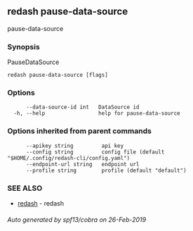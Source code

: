 ## redash pause-data-source

pause-data-source

### Synopsis

PauseDataSource

```
redash pause-data-source [flags]
```

### Options

```
      --data-source-id int   DataSource id
  -h, --help                 help for pause-data-source
```

### Options inherited from parent commands

```
      --apikey string         api key
      --config string         config file (default "$HOME/.config/redash-cli/config.yaml")
      --endpoint-url string   endpoint url
      --profile string        profile (default "default")
```

### SEE ALSO

* [redash](redash.md)	 - redash

###### Auto generated by spf13/cobra on 26-Feb-2019
